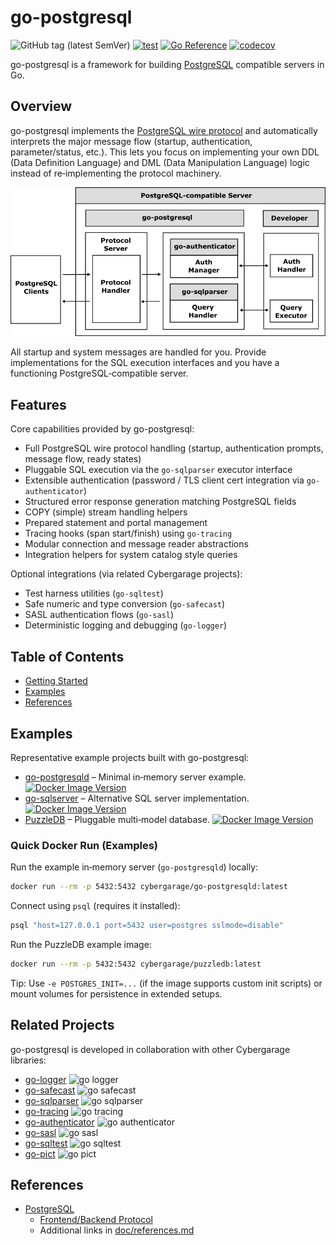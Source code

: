# go-postgresql

![GitHub tag (latest SemVer)](https://img.shields.io/github/v/tag/cybergarage/go-postgresql)
[![test](https://github.com/cybergarage/go-postgresql/actions/workflows/make.yml/badge.svg)](https://github.com/cybergarage/go-postgresql/actions/workflows/make.yml)
[![Go Reference](https://pkg.go.dev/badge/github.com/cybergarage/go-postgresql.svg)](https://pkg.go.dev/github.com/cybergarage/go-postgresql) [![codecov](https://codecov.io/gh/cybergarage/go-postgresql/graph/badge.svg?token=IN4V9KDK69)](https://codecov.io/gh/cybergarage/go-postgresql)

go-postgresql is a framework for building [PostgreSQL](https://www.postgresql.org/) compatible servers in Go.

## Overview

go-postgresql implements the [PostgreSQL wire protocol](https://www.postgresql.org/docs/current/protocol.html) and automatically interprets the major message flow (startup, authentication, parameter/status, etc.). This lets you focus on implementing your own DDL (Data Definition Language) and DML (Data Manipulation Language) logic instead of re‑implementing the protocol machinery.

![](doc/img/framework.png)

All startup and system messages are handled for you. Provide implementations for the SQL execution interfaces and you have a functioning PostgreSQL‑compatible server.

## Features

Core capabilities provided by go-postgresql:

- Full PostgreSQL wire protocol handling (startup, authentication prompts, message flow, ready states)
- Pluggable SQL execution via the `go-sqlparser` executor interface
- Extensible authentication (password / TLS client cert integration via `go-authenticator`)
- Structured error response generation matching PostgreSQL fields
- COPY (simple) stream handling helpers
- Prepared statement and portal management
- Tracing hooks (span start/finish) using `go-tracing`
- Modular connection and message reader abstractions
- Integration helpers for system catalog style queries

Optional integrations (via related Cybergarage projects):

- Test harness utilities (`go-sqltest`)
- Safe numeric and type conversion (`go-safecast`)
- SASL authentication flows (`go-sasl`)
- Deterministic logging and debugging (`go-logger`)

## Table of Contents

- [Getting Started](doc/getting-started.md)
- [Examples](doc/examples.md)
- [References](doc/references.md)

## Examples

Representative example projects built with go-postgresql:

- [go-postgresqld](examples/go-postgresqld) – Minimal in‑memory server example. [![Docker Image Version](https://img.shields.io/docker/v/cybergarage/go-postgresqld)](https://hub.docker.com/repository/docker/cybergarage/go-postgresqld/)
- [go-sqlserver](https://github.com/cybergarage/go-sqlserver) – Alternative SQL server implementation. [![Docker Image Version](https://img.shields.io/docker/v/cybergarage/go-sqlserver)](https://hub.docker.com/repository/docker/cybergarage/go-sqlserver/)
- [PuzzleDB](https://github.com/cybergarage/puzzledb-go) – Pluggable multi‑model database. [![Docker Image Version](https://img.shields.io/docker/v/cybergarage/puzzledb)](https://hub.docker.com/repository/docker/cybergarage/puzzledb/)

### Quick Docker Run (Examples)

Run the example in‑memory server (`go-postgresqld`) locally:

```bash
docker run --rm -p 5432:5432 cybergarage/go-postgresqld:latest
```

Connect using `psql` (requires it installed):

```bash
psql "host=127.0.0.1 port=5432 user=postgres sslmode=disable"
```

Run the PuzzleDB example image:

```bash
docker run --rm -p 5432:5432 cybergarage/puzzledb:latest
```

Tip: Use `-e POSTGRES_INIT=...` (if the image supports custom init scripts) or mount volumes for persistence in extended setups.

## Related Projects

go-postgresql is developed in collaboration with other Cybergarage libraries:

- [go-logger](https://github.com/cybergarage/go-logger) ![go logger](https://img.shields.io/github/v/tag/cybergarage/go-logger)
- [go-safecast](https://github.com/cybergarage/go-safecast) ![go safecast](https://img.shields.io/github/v/tag/cybergarage/go-safecast)
- [go-sqlparser](https://github.com/cybergarage/go-sqlparser) ![go sqlparser](https://img.shields.io/github/v/tag/cybergarage/go-sqlparser)
- [go-tracing](https://github.com/cybergarage/go-tracing) ![go tracing](https://img.shields.io/github/v/tag/cybergarage/go-tracing)
- [go-authenticator](https://github.com/cybergarage/go-authenticator) ![go authenticator](https://img.shields.io/github/v/tag/cybergarage/go-authenticator)
- [go-sasl](https://github.com/cybergarage/go-sasl) ![go sasl](https://img.shields.io/github/v/tag/cybergarage/go-sasl)
- [go-sqltest](https://github.com/cybergarage/go-sqltest) ![go sqltest](https://img.shields.io/github/v/tag/cybergarage/go-sqltest)
- [go-pict](https://github.com/cybergarage/go-pict) ![go pict](https://img.shields.io/github/v/tag/cybergarage/go-pict)

## References

- [PostgreSQL](https://www.postgresql.org/)
  - [Frontend/Backend Protocol](https://www.postgresql.org/docs/current/protocol.html)
  - Additional links in [doc/references.md](doc/references.md)
